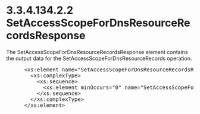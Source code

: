 <html dir="LTR" xmlns:mshelp="http://msdn.microsoft.com/mshelp" xmlns:ddue="http://ddue.schemas.microsoft.com/authoring/2003/5" xmlns:xlink="http://www.w3.org/1999/xlink" xmlns:tool="http://www.microsoft.com/tooltip">
 <body>
 <div id="header">
 <h1 class="heading">3.3.4.134.2.2 SetAccessScopeForDnsResourceRecordsResponse</h1>
 </div>
 <div id="mainSection">
 <div id="mainBody">
 <div id="allHistory" class="saveHistory"></div>
 <div id="sectionSection0" class="section" name="collapseableSection">
 

<p>The SetAccessScopeForDnsResourceRecordsResponse element
contains the output data for the SetAccessScopeForDnsResourceRecords operation.</p>

<dl>
<dd>
<div><pre> &lt;xs:element name=&quot;SetAccessScopeForDnsResourceRecordsResponse&quot;&gt;
   &lt;xs:complexType&gt;
     &lt;xs:sequence&gt;
       &lt;xs:element minOccurs=&quot;0&quot; name=&quot;SetAccessScopeForDnsResourceRecordsResult&quot; nillable=&quot;true&quot; type=&quot;serarr:ArrayOfKeyValueOfTupleOflongDnsResourceRecordTypem1ahUJFxIpamExceptionVfr71_PXs&quot; /&gt;
     &lt;/xs:sequence&gt;
   &lt;/xs:complexType&gt;
 &lt;/xs:element&gt;
</pre></div>
</dd></dl>


 </div>
 </div>
 </div>
 </body>
</html>